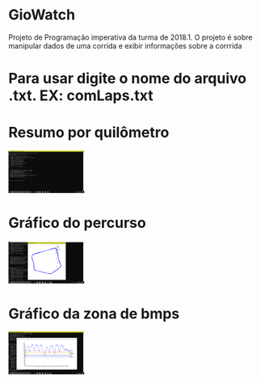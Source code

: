 # GioWatch
Projeto de Programação imperativa da turma de 2018.1. O projeto é sobre manipular dados de uma corrida e exibir informações sobre a corrrida
# Para usar digite o nome do arquivo .txt. EX: comLaps.txt

# Resumo por quilômetro
<img src="https://raw.githubusercontent.com/isaac-oliveira/GioWatch/master/screenshot/ex01.png" width="150" alt="Cronometrando"/>

# Gráfico do percurso
<img src="https://raw.githubusercontent.com/isaac-oliveira/GioWatch/master/screenshot/ex02.png" width="150" alt="Cronometrando"/>

# Gráfico da zona de bmps
<img src="https://raw.githubusercontent.com/isaac-oliveira/GioWatch/master/screenshot/ex03.png" width="150" alt="Cronometrando"/>
